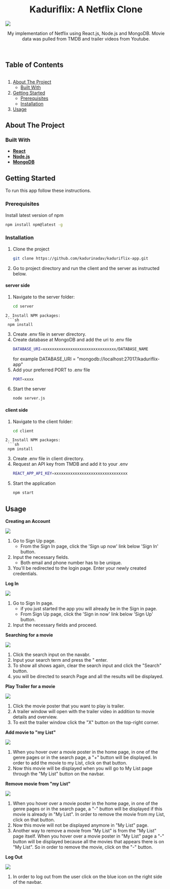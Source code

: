 <p align="center">
  <h1 align="center">Kaduriflix: A Netflix Clone</h1>
<img src="./images/kaduriflix-preview.gif"/>
  <p align="center">
    My implementation of Netflix using React.js, Node.js and MongoDB. Movie data was pulled from TMDB and trailer videos from Youtube.
    <br /><br />

<h2 style="display: inline-block">Table of Contents</h2>
<ol>
  <li>
    <a href="#about-the-project">About The Project</a>
    <ul>
      <li><a href="#built-with">Built With</a></li>
    </ul>
  </li>
  <li>
    <a href="#getting-started">Getting Started</a>
    <ul>
      <li><a href="#prerequisites">Prerequisites</a></li>
      <li><a href="#installation">Installation</a></li>
    </ul>
  </li>
  <li><a href="#usage">Usage</a></li>
</ol>

## About The Project

### Built With

- **[React](https://reactjs.org/)**
- **[Node.js](https://nodejs.org/en/)**
- **[MongoDB](https://www.mongodb.com/)**

## Getting Started

To run this app follow these instructions.

### Prerequisites

Install latest version of npm

  ```sh
  npm install npm@latest -g
  ```

### Installation

1. Clone the project
   ```sh
   git clone https://github.com/kadurinadav/kaduriflix-app.git
   ```
2. Go to project directory and run the client and the server as instructed below. 

#### server side
1. Navigate to the server folder:
   ```sh
   cd server
  ```
2. Install NPM packages:
   ```sh
   npm install
  ```
3. Create .env file in server directory.
4. Create database at MongoDB and add the uri to .env file
   ```sh
   DATABASE_URI=xxxxxxxxxxxxxxxxxxxxxxxxxxxxxxxx/DATABASE_NAME 
   ```
   for example DATABASE_URI = "mongodb://localhost:27017/kaduriflix-app"
5. Add your preferred PORT to .env file
   ```sh
   PORT=xxxx
   ```
6. Start the server
   ```sh
   node server.js
   ```
#### client side
1. Navigate to the client folder:
   ```sh
   cd client
  ```
2. Install NPM packages:
   ```sh
   npm install
  ```
3. Create .env file in client directory.
4. Request an API key from TMDB and add it to your .env
   ```sh
   REACT_APP_API_KEY=xxxxxxxxxxxxxxxxxxxxxxxxxxxxxxxx
   ```
5. Start the application
    ```sh
    npm start
    ```

## Usage

**Creating an Account**

![](./images/signup.png)

1. Go to Sign Up page.
   - From the Sign In page, click the 'Sign up now' link below 'Sign In' button.
2. Input the necessary fields.
   - Both email and phone number has to be unique.
3. You'll be redirected to the login page. Enter your newly created credentials.

**Log In**

![](./images/signin.png)

1. Go to Sign In page.
   - if you just started the app you will already be in the Sign in page.
   - From Sign Up page, click the 'Sign in now' link below 'Sign Up' button.
2. Input the necessary fields and proceed.

**Searching for a movie**

![](./images/search.png)

1. Click the search input on the navabr.
2. Input your search term and press the " enter.
3. To show all shows again, clear the search input and click the "Search" button.
4. you will be directed to search Page and all the results will be displayed.

**Play Trailer for a movie**

![](./images/playTrailer.png)

1. Click the movie poster that you want to play is trailer.
2. A trailer window will open with the trailer video in addition to movie details and overview.
3. To exit the trailer window click the "X" button on the top-right corner.

**Add movie to "my List"**

![](./images/addToFavorites.png)

1. When you hover over a movie poster in the home page, in one of the genre pages or in the search page, a "+" button will be displayed. In order to add the movie to my List, click on that button.
2. Now this movie will be displayed when you will go to My List page through the "My List" button on the navbar.

**Remove movie from "my List"**

![](./images/removeFromFavorites.png)

1. When you hover over a movie poster in the home page, in one of the genre pages or in the search page, a "-" button will be displayed if this movie is already in "My List". In order to remove the movie from my List, click on that button.
2. Now this movie will not be displayed anymore in "My List" page.
3. Another way to remove a movie from "My List" is from the "My List" page itself. When you hover over a movie poster in "My List" page a "-" button will be displayed because all the movies that appears there is on "My List". So in order to remove the movie, click on the "-" button.

**Log Out**

![](./images/logOut.png)

1. In order to log out from the user click on the blue icon on the right side of the navbar.

